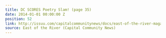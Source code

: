 ```yaml
---
title: DC SCORES Poetry Slam! (page 35)
date: 2014-01-01 00:00:00 Z
position: 52
link: http://issuu.com/capitalcommunitynews/docs/east-of-the-river-magazine-january-
source: East of the River (Capital Community News)
---
```


